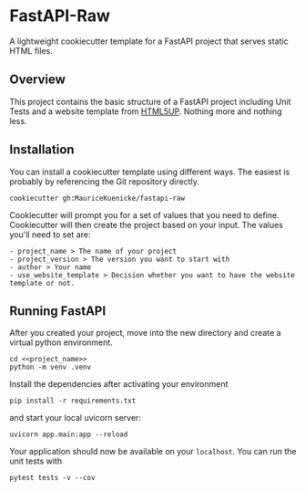 # FastAPI-Raw
A lightweight cookiecutter template for a FastAPI project that serves static HTML files.

## Overview
This project contains the basic structure of a FastAPI project including Unit Tests and a website template from [HTML5UP](https://html5up.net/). Nothing more and nothing less.

## Installation
You can install a cookiecutter template using different ways. The easiest is probably by referencing the Git repository directly.

```shell
cookiecutter gh:MauriceKuenicke/fastapi-raw
```
Cookiecutter will prompt you for a set of values that you need to define. Cookiecutter will then create the project based on your input. The values you'll need to set are:

```
- project_name > The name of your project
- project_version > The version you want to start with
- author > Your name
- use_website_template > Decision whether you want to have the website template or not.
```

## Running FastAPI
After you created your project, move into the new directory and create a virtual python environment.
```
cd <<project_name>>
python -m venv .venv
```
Install the dependencies after activating your environment
```
pip install -r requirements.txt
```
and start your local uvicorn server:
```
uvicorn app.main:app --reload
```
Your application should now be available on your ``localhost``. You can run the unit tests with
```
pytest tests -v --cov
```
